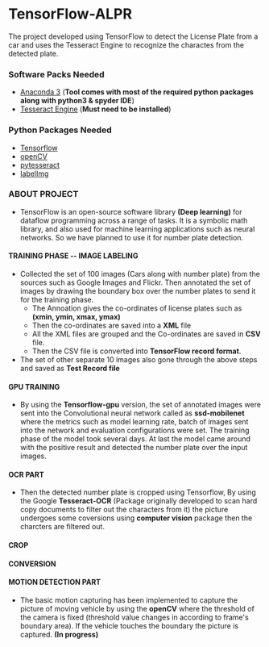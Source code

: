 # TensorFlow-ALPR

The project developed using TensorFlow to detect the License Plate from a car and uses the Tesseract Engine to recognize the charactes from the detected plate.

### Software Packs Needed

* <a href='https://www.anaconda.com/download/'>Anaconda 3</a> (**Tool comes with most of the required python packages along with python3 & spyder IDE**)<br>
* <a href='https://github.com/tesseract-ocr/tesseract'>Tesseract Engine</a> (**Must need to be installed**)<br>

### Python Packages Needed

* <a href='https://github.com/tensorflow/tensorflow'>Tensorflow</a><br>
* <a href='https://github.com/skvark/opencv-python'>openCV</a><br>
* <a href='https://github.com/madmaze/pytesseract'>pytesseract</a><br>
* <a href='https://github.com/tzutalin/labelImg'>labelImg</a><br>

### ABOUT PROJECT

* TensorFlow is an open-source software library **(Deep learning)** for dataflow programming across a range of tasks. It is a symbolic math library, and also used for machine learning applications such as neural networks. So we have planned to use it for number plate detection.

#### TRAINING PHASE -- IMAGE LABELING

* Collected the set of 100 images (Cars along with number plate) from the sources such as Google Images and Flickr. Then annotated the set of images by drawing the boundary box over the number plates to send it for the training phase.
  * The Annoation gives the co-ordinates of license plates such as **(xmin, ymin, xmax, ymax)**
  * Then the co-ordinates are saved into a **XML** file
  * All the XML files are grouped and the Co-ordinates are saved in **CSV** file.
  * Then the CSV file is converted into **TensorFlow record format**.
* The set of other separate 10 images also gone through the above steps and saved as **Test Record file** 
  

#### GPU TRAINING

* By using the **Tensorflow-gpu** version, the set of annotated images were sent into the Convolutional neural network called as **ssd-mobilenet** where the metrics such as model learning rate, batch of images sent into the network and evaluation configurations were set. The training phase of the model took several days. At last the model came around with the positive result and detected the number plate over the input images.


#### OCR PART

* Then the detected number plate is cropped using Tensorflow, By using the Google **Tesseract-OCR** (Package originally developed to scan hard copy documents to filter out the characters from it) the picture undergoes some coversions using **computer vision** package then the charcters are filtered out.

#### CROP


#### CONVERSION


#### MOTION DETECTION PART

* The basic motion capturing has been implemented to capture the picture of moving vehicle by using the **openCV** where the threshold of the camera is fixed (threshold value changes in according to frame's boundary area). If the vehicle touches the boundary the picture is captured. **(In progress)**


